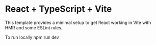 # React + TypeScript + Vite

This template provides a minimal setup to get React working in Vite with HMR and some ESLint rules.

To run locally npm run dev
